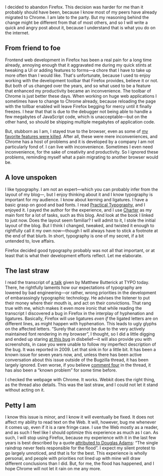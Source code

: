 I decided to abandon Firefox. This decision was harder for me than
it probably should have been, because I know most of my peers have
already migrated to Chrome. I am late to the party. But my reasoning
behind the change might be different from that of most others, and
so I will write a quick and angry post about it, because I understand
that is what you do on the internet.

## From friend to foe

Frontend web development in Firefox has been a real pain for a long
time already, annoying enough that it aggravated me during my quick
stints at tweaking a UI or adding features to forms—a chore that I
have to take up more often than I would like. That's unfortunate,
because I used to enjoy working with the development toolbar that
Firefox provides, believe it or not. But both of us changed over the
years, and so what used to be a feature that enhanced my productivity
became an inconvenience. The toolbar of Chrome is just better these
days. When working on huge web applications I sometimes have to change
to Chrome already, because reloading the page with the tollbar enabled
will leave Firefox begging for mercy until it finally freezes. I hear
that that is due to the debugger not being able to handle a few megabytes
of JavaScript code, which is unacceptable—but on the other hand, so
should be shipping multiple megabytes of application code.

But, stubborn as I am, I stayed true to the browser, even as some of
[my favorite features were killed](https://support.mozilla.org/en-US/kb/tab-groups-removal).
After all, these were mere inconveniences, and Chrome has a host of
problems and it is developed by a company I am not particularly
fond of. I can live with inconvenience. Sometimes I even need
inconvenience, for the sake of creativity and productivity. So I
ignored these problems, reminding myself what a pain migrating to
another browser would be.

## A love unspoken

I like typography. I am not an expert—which you can probably infer
from the layout of my blog—, but I enjoy thinking about it and I
know typography is important for my audience. I know about kerning
and ligatures. I have a basic grasp on good and bad fonts. I read
[Practical Typography](http://practicaltypography.com/), and I enjoyed
it. I payed the author for the experience, and I use [Charter](http://practicaltypography.com/charter.html)
as my main font for a lot of tasks, such as this blog. And look at
the book I linked to just now. Does the layout seem familiar? I will
admit to it, I stole the initial layout of the blog. But I think I
changed, tweaked, and twisted it enough to rightfully call it my own
now—though I will always have to stick a footnote at the end of that
blurb. In short, typography is one of my secret, if a bit untended to,
love affairs.

Firefox decided good typography probably was not all that important,
or at least that is what their development efforts reflect. Let me
elaborate.

## The last straw

I read the transcript of [a talk](http://unitscale.com/mb/reversing-the-tide/)
given by Matthew Butterick at TYPO today. There, he rightfully laments
how our expectations of typography are lowered by bad engineering—or
rather, wrong priorities in the development of embarassingly typographic
technology. He advises the listener to put their money where their mouth
is, and act on their convictions. That rang true with me, which makes it
even more ironic that while reading the transcript I discovered a bug
in Firefox in the interplay of hyphenation and ligatures. Basically, Firefox
will use ligatures *even if* the ligated letters are on different lines,
as might happen with hyphenation. This leads to ugly glyphs on the affected
letters. “Surely that cannot be due to the very actively maintained font
rendering in my browser”, I thought, so I did a little digging and ended
up staring [at this bug](https://bugzilla.mozilla.org/show_bug.cgi?id=479829)
in disbelief—it will also provide you with screenshots, in case you were
unable to follow my imperfect description of the bug. It was reported in 2009.
Let that sink in for a little bit. It has been a known issue for seven years
now, and, unless there has been active conversation about this issue outside
of the Bugzilla thread, it has been largely ignored. Even worse, if you believe
[comment four](https://bugzilla.mozilla.org/show_bug.cgi?id=479829#c4) in the
thread, it has also been a “known problem” for some time before.

I checked the webpage with Chrome. It works. Webkit does the right thing, as
the thread also details. This was the last straw, and I could not let it stand
without acting on it.

## Petty I am

I know this issue is minor, and I know it will eventually be fixed. It does not
affect my ability to read text on the Web. It will, however, bug me whenever it
comes up, even if it is a rare fringe case. I use the Web mostly as a reader,
and as such I feel like I should optimize this experience as much as I can. As
such, I will stop using Firefox, because my experience with it in the last few
years is best described by a quote [attributed to Douglas Adams](http://www.azquotes.com/quote/1385591):
“The single raindrop never feels responsible for the flood”. I expect my silent
protest to go largely unnoticed, and that is for the best. This experience is
wholly personal, and people with priorities not lined up with mine will draw
different conclusions than I did. But, for me, the flood has happened, and I
hope Chrome will not let it rain on me any more.
